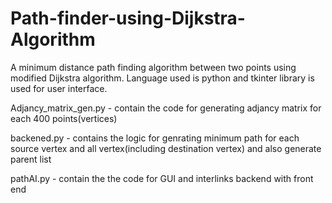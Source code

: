 # Path-finder-using-Dijkstra-Algorithm

A minimum distance path finding algorithm between two points using modified Dijkstra algorithm. Language used is python and tkinter library is used for user interface.

Adjancy_matrix_gen.py - contain the code for generating adjancy matrix for each 400 points(vertices)

backened.py - contains the logic for genrating minimum path for each source vertex and all vertex(including destination vertex) and also generate parent list

pathAI.py - contain the the code for GUI and interlinks backend with front end
